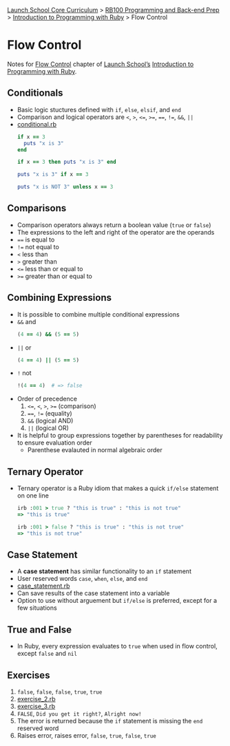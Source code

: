 [Launch School Core Curriculum](/README.md) >
[RB100 Programming and Back-end Prep](/rb100/rb100_notes.md) >
[Introduction to Programming with Ruby](/rb100/introduction_to_programming_with_ruby/introduction_to_programming_with_ruby_notes.md) >
Flow Control

# Flow Control

Notes for [Flow Control](https://launchschool.com/books/ruby/read/flow_control) chapter of [Launch School’s](https://launchschool.com) [Introduction to Programming with Ruby](https://launchschool.com/books/ruby).

## Conditionals
* Basic logic stuctures defined with `if`, `else`, `elsif`, and `end`
* Comparison and logical operators are `<`, `>`, `<=`, `>=`, `==`, `!=`, `&&`, `||`
* [conditional.rb](conditional.rb)
  ```ruby
  if x == 3
    puts "x is 3"
  end

  if x == 3 then puts "x is 3" end

  puts "x is 3" if x == 3

  puts "x is NOT 3" unless x == 3
  ```

## Comparisons
* Comparison operators always return a boolean value (`true` or `false`)
* The expressions to the left and right of the operator are the operands
* `==` is equal to
* `!=` not equal to
* `<` less than
* `>` greater than
* `<=` less than or equal to
* `>=` greater than or equal to

## Combining Expressions
* It is possible to combine multiple conditional expressions
* `&&` and
  ```ruby
  (4 == 4) && (5 == 5)
  ```
* `||` or
  ```ruby
  (4 == 4) || (5 == 5)
  ```
* `!` not
  ```ruby
  !(4 == 4)  # => false
  ```
* Order of precedence
  1.  `<=`, `<`, `>`, `>=` (comparison)
  1.  `==`, `!=` (equality)
  1.  `&&` (logical AND)
  1.  `||` (logical OR)
* It is helpful to group expressions together by parentheses for readability to ensure evaluation order
  * Parenthese evalauted in normal algebraic order

## Ternary Operator
* Ternary operator is a Ruby idiom that makes a quick `if/else` statement on one line
  ```ruby
  irb :001 > true ? "this is true" : "this is not true"
  => "this is true"

  irb :001 > false ? "this is true" : "this is not true"
  => "this is not true"
  ```

## Case Statement
* A **case statement** has similar functionality to an `if` statement
* User reserved words `case`, `when`, `else`, and `end`
* [case_statement.rb](case_statement.rb)
* Can save results of the case statement into a variable
* Option to use without arguement but `if/else` is preferred, except for a few situations

## True and False
* In Ruby, every expression evaluates to `true` when used in flow control, except `false` and `nil`

## Exercises
1.  `false`, `false`, `false`, `true`, `true`
1.  [exercise_2.rb](exercise_2.rb)
1.  [exercise_3.rb](exercise_3.rb)
1.  `FALSE`, `Did you get it right?`, `Alright now!`
1.  The error is returned because the `if` statement is missing the `end` reserved word
1.  Raises error, raises error, `false`, `true`, `false`, `true`

